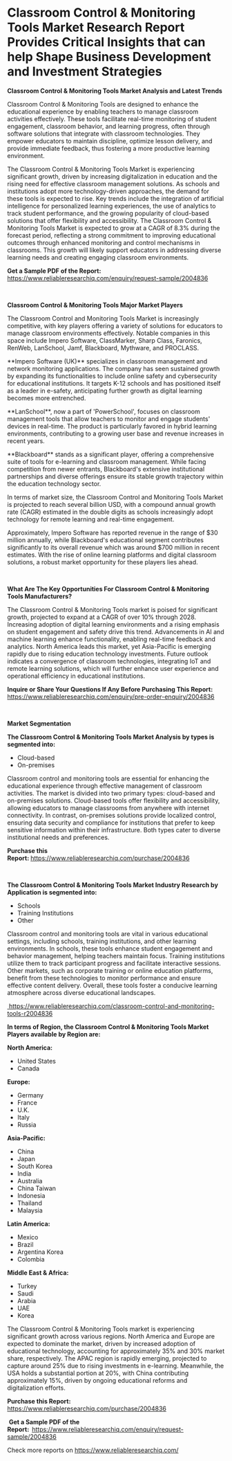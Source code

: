 <p><h1>Classroom Control & Monitoring Tools Market Research Report Provides Critical Insights that can help Shape Business Development and Investment Strategies</h1></p><p><strong>Classroom Control & Monitoring Tools Market Analysis and Latest Trends</strong></p>
<p><p>Classroom Control & Monitoring Tools are designed to enhance the educational experience by enabling teachers to manage classroom activities effectively. These tools facilitate real-time monitoring of student engagement, classroom behavior, and learning progress, often through software solutions that integrate with classroom technologies. They empower educators to maintain discipline, optimize lesson delivery, and provide immediate feedback, thus fostering a more productive learning environment.</p><p>The Classroom Control & Monitoring Tools Market is experiencing significant growth, driven by increasing digitalization in education and the rising need for effective classroom management solutions. As schools and institutions adopt more technology-driven approaches, the demand for these tools is expected to rise. Key trends include the integration of artificial intelligence for personalized learning experiences, the use of analytics to track student performance, and the growing popularity of cloud-based solutions that offer flexibility and accessibility. The Classroom Control & Monitoring Tools Market is expected to grow at a CAGR of 8.3% during the forecast period, reflecting a strong commitment to improving educational outcomes through enhanced monitoring and control mechanisms in classrooms. This growth will likely support educators in addressing diverse learning needs and creating engaging classroom environments.</p></p>
<p><strong>Get a Sample PDF of the Report:&nbsp;</strong> <a href="https://www.reliableresearchiq.com/enquiry/request-sample/2004836?utm_campaign=1170&utm_medium=2&utm_source=Github&utm_content=ia&utm_term=29032025&utm_id=classroom-control-monitoring-tools">https://www.reliableresearchiq.com/enquiry/request-sample/2004836</a></p>
<p>&nbsp;</p>
<p><strong>Classroom Control & Monitoring Tools Major Market Players</strong></p>
<p><p>The Classroom Control and Monitoring Tools Market is increasingly competitive, with key players offering a variety of solutions for educators to manage classroom environments effectively. Notable companies in this space include Impero Software, ClassMarker, Sharp Class, Faronics, RenWeb, LanSchool, Jamf, Blackboard, Mythware, and PROCLASS.</p><p>**Impero Software (UK)** specializes in classroom management and network monitoring applications. The company has seen sustained growth by expanding its functionalities to include online safety and cybersecurity for educational institutions. It targets K-12 schools and has positioned itself as a leader in e-safety, anticipating further growth as digital learning becomes more entrenched.</p><p>**LanSchool**, now a part of 'PowerSchool', focuses on classroom management tools that allow teachers to monitor and engage students' devices in real-time. The product is particularly favored in hybrid learning environments, contributing to a growing user base and revenue increases in recent years.</p><p>**Blackboard** stands as a significant player, offering a comprehensive suite of tools for e-learning and classroom management. While facing competition from newer entrants, Blackboard's extensive institutional partnerships and diverse offerings ensure its stable growth trajectory within the education technology sector.</p><p>In terms of market size, the Classroom Control and Monitoring Tools Market is projected to reach several billion USD, with a compound annual growth rate (CAGR) estimated in the double digits as schools increasingly adopt technology for remote learning and real-time engagement. </p><p>Approximately, Impero Software has reported revenue in the range of $30 million annually, while Blackboard's educational segment contributes significantly to its overall revenue which was around $700 million in recent estimates. With the rise of online learning platforms and digital classroom solutions, a robust market opportunity for these players lies ahead.</p></p>
<p>&nbsp;</p>
<p><strong>What Are The Key Opportunities For Classroom Control & Monitoring Tools Manufacturers?</strong></p>
<p><p>The Classroom Control & Monitoring Tools market is poised for significant growth, projected to expand at a CAGR of over 10% through 2028. Increasing adoption of digital learning environments and a rising emphasis on student engagement and safety drive this trend. Advancements in AI and machine learning enhance functionality, enabling real-time feedback and analytics. North America leads this market, yet Asia-Pacific is emerging rapidly due to rising education technology investments. Future outlook indicates a convergence of classroom technologies, integrating IoT and remote learning solutions, which will further enhance user experience and operational efficiency in educational institutions.</p></p>
<p><strong>Inquire or Share Your Questions If Any Before Purchasing This Report:</strong> <a href="https://www.reliableresearchiq.com/enquiry/pre-order-enquiry/2004836?utm_campaign=1170&utm_medium=2&utm_source=Github&utm_content=ia&utm_term=29032025&utm_id=classroom-control-monitoring-tools">https://www.reliableresearchiq.com/enquiry/pre-order-enquiry/2004836</a></p>
<p>&nbsp;</p>
<p><strong>Market Segmentation</strong></p>
<p><strong>The Classroom Control & Monitoring Tools Market Analysis by types is segmented into:</strong></p>
<p><ul><li>Cloud-based</li><li>On-premises</li></ul></p>
<p><p>Classroom control and monitoring tools are essential for enhancing the educational experience through effective management of classroom activities. The market is divided into two primary types: cloud-based and on-premises solutions. Cloud-based tools offer flexibility and accessibility, allowing educators to manage classrooms from anywhere with internet connectivity. In contrast, on-premises solutions provide localized control, ensuring data security and compliance for institutions that prefer to keep sensitive information within their infrastructure. Both types cater to diverse institutional needs and preferences.</p></p>
<p><strong>Purchase this Report:&nbsp;</strong><a href="https://www.reliableresearchiq.com/purchase/2004836?utm_campaign=1170&utm_medium=2&utm_source=Github&utm_content=ia&utm_term=29032025&utm_id=classroom-control-monitoring-tools">https://www.reliableresearchiq.com/purchase/2004836</a></p>
<p>&nbsp;</p>
<p><strong>The Classroom Control & Monitoring Tools Market Industry Research by Application is segmented into:</strong></p>
<p><ul><li>Schools</li><li>Training Institutions</li><li>Other</li></ul></p>
<p><p>Classroom control and monitoring tools are vital in various educational settings, including schools, training institutions, and other learning environments. In schools, these tools enhance student engagement and behavior management, helping teachers maintain focus. Training institutions utilize them to track participant progress and facilitate interactive sessions. Other markets, such as corporate training or online education platforms, benefit from these technologies to monitor performance and ensure effective content delivery. Overall, these tools foster a conducive learning atmosphere across diverse educational landscapes.</p></p>
<p><a href="https://www.reliableresearchiq.com/classroom-control-and-monitoring-tools-r2004836?utm_campaign=1170&utm_medium=2&utm_source=Github&utm_content=ia&utm_term=29032025&utm_id=classroom-control-monitoring-tools">&nbsp;https://www.reliableresearchiq.com/classroom-control-and-monitoring-tools-r2004836</a></p>
<p><strong>In terms of Region, the Classroom Control & Monitoring Tools Market Players available by Region are:</strong></p>
<p>
    <p> <strong> North America: </strong>
        <ul>
            <li>United States</li>
            <li>Canada</li>
        </ul>
        </p> 
    <p> <strong> Europe: </strong>
        <ul>
            <li>Germany</li>
            <li>France</li>
            <li>U.K.</li>
            <li>Italy</li>
            <li>Russia</li>
        </ul>
        </p> 
    <p> <strong> Asia-Pacific: </strong>
        <ul>
            <li>China</li>
            <li>Japan</li>
            <li>South Korea</li>
            <li>India</li>
            <li>Australia</li>
            <li>China Taiwan</li>
            <li>Indonesia</li>
            <li>Thailand</li>
            <li>Malaysia</li>
        </ul>
        </p> 
    <p> <strong> Latin America: </strong>
        <ul>
            <li>Mexico</li>
            <li>Brazil</li>
            <li>Argentina Korea</li>
            <li>Colombia</li>
        </ul>
        </p> 
    <p> <strong> Middle East & Africa: </strong>
        <ul>
            <li>Turkey</li>
            <li>Saudi</li>
            <li>Arabia</li>
            <li>UAE</li>
            <li>Korea</li>
        </ul>
    </p>
    </p>
<p><p>The Classroom Control & Monitoring Tools market is experiencing significant growth across various regions. North America and Europe are expected to dominate the market, driven by increased adoption of educational technology, accounting for approximately 35% and 30% market share, respectively. The APAC region is rapidly emerging, projected to capture around 25% due to rising investments in e-learning. Meanwhile, the USA holds a substantial portion at 20%, with China contributing approximately 15%, driven by ongoing educational reforms and digitalization efforts.</p></p>
<p><strong>Purchase this Report: </strong><a href="https://www.reliableresearchiq.com/purchase/2004836?utm_campaign=1170&utm_medium=2&utm_source=Github&utm_content=ia&utm_term=29032025&utm_id=classroom-control-monitoring-tools">https://www.reliableresearchiq.com/purchase/2004836</a></p>
<p>&nbsp;<strong>Get a Sample PDF of the Report:&nbsp;&nbsp;</strong><a href="https://www.reliableresearchiq.com/enquiry/request-sample/2004836?utm_campaign=1170&utm_medium=2&utm_source=Github&utm_content=ia&utm_term=29032025&utm_id=classroom-control-monitoring-tools">https://www.reliableresearchiq.com/enquiry/request-sample/2004836</a></p>
<p><strong></strong></p>
<p>Check more reports on <a href="https://www.reliableresearchiq.com/?utm_campaign=1170&utm_medium=2&utm_source=Github&utm_content=ia&utm_term=29032025&utm_id=classroom-control-monitoring-tools">https://www.reliableresearchiq.com/</a></p>